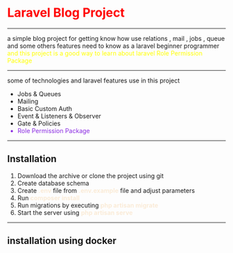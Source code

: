 <h1 style="font-weight: bold ; color: red">Laravel Blog Project</h1>
<hr>
a simple blog project for getting know how use relations , mail , jobs , queue
and some others features need to know as a laravel beginner programmer
<span style="color: yellow">and this project is a good way to learn about laravel Role Permission Package</span>
<hr>
some of technologies and laravel features use in this project 
<ul>
<li>Jobs & Queues</li>
<li>Mailing</li>
<li>Basic Custom Auth</li>
<li>Event & Listeners & Observer</li>
<li>Gate & Policies</li>
<li style="color: blueviolet">Role Permission Package</li>
</ul>
<hr>
<h2>Installation</h2>
<ol>
<li>Download the archive or clone the project using git</li>
<li>Create database schema</li>
<li>Create <span style="font-weight: bold; color: antiquewhite">.env</span> file from <span style="font-weight: bold ; color: antiquewhite">.env.example</span> file and adjust parameters</li>
<li>Run <span style="font-weight: bold; color: antiquewhite">composer install</span> </li>
<li>Run migrations by executing <span style="font-weight: bold; color: antiquewhite">php artisan migrate</span></li>
<li>Start the server using <span style="font-weight: bold; color: antiquewhite">php artisan serve</span></li>
</ol>
<hr>
<h2>installation using docker</h2>
